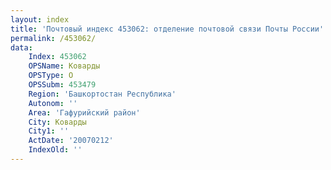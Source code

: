 ```yaml
---
layout: index
title: 'Почтовый индекс 453062: отделение почтовой связи Почты России'
permalink: /453062/
data:
    Index: 453062
    OPSName: Коварды
    OPSType: О
    OPSSubm: 453479
    Region: 'Башкортостан Республика'
    Autonom: ''
    Area: 'Гафурийский район'
    City: Коварды
    City1: ''
    ActDate: '20070212'
    IndexOld: ''
---
```

